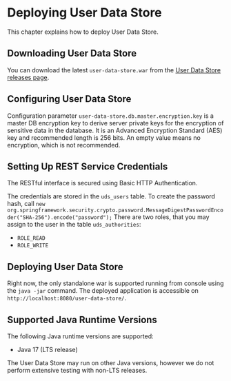 # Deploying User Data Store

This chapter explains how to deploy User Data Store.


## Downloading User Data Store

You can download the latest `user-data-store.war` from the [User Data Store releases page](https://github.com/wultra/user-data-store/releases).


## Configuring User Data Store

Configuration parameter `user-data-store.db.master.encryption.key` is a master DB encryption key to derive server private keys for the encryption of sensitive data in the database.
It is an Advanced Encryption Standard (AES) key and recommended length is 256 bits.
An empty value means no encryption, which is not recommended.


## Setting Up REST Service Credentials

<!-- begin box info -->
The RESTful interface is secured using Basic HTTP Authentication.
<!-- end -->

The credentials are stored in the `uds_users` table.
To create the password hash, call `new org.springframework.security.crypto.password.MessageDigestPasswordEncoder("SHA-256").encode("password");`
There are two roles, that you may assign to the user in the table `uds_authorities`:
- `ROLE_READ`
- `ROLE_WRITE`


## Deploying User Data Store

Right now, the only standalone war is supported running from console using the `java -jar` command.
The deployed application is accessible on `http://localhost:8080/user-data-store/`.

## Supported Java Runtime Versions

The following Java runtime versions are supported:
- Java 17 (LTS release)

The User Data Store may run on other Java versions, however we do not perform extensive testing with non-LTS releases.

